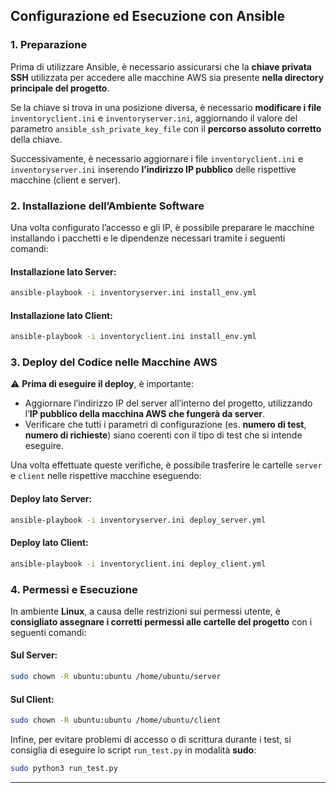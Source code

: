 ## Configurazione ed Esecuzione con Ansible

### 1. Preparazione 

Prima di utilizzare Ansible, è necessario assicurarsi che la **chiave privata SSH** utilizzata per accedere alle macchine AWS sia presente **nella directory principale del progetto**.

Se la chiave si trova in una posizione diversa, è necessario **modificare i file** `inventoryclient.ini` e `inventoryserver.ini`, aggiornando il valore del parametro `ansible_ssh_private_key_file` con il **percorso assoluto corretto** della chiave.

Successivamente, è necessario aggiornare i file `inventoryclient.ini` e `inventoryserver.ini` inserendo **l’indirizzo IP pubblico** delle rispettive macchine (client e server).  

### 2. Installazione dell’Ambiente Software

Una volta configurato l’accesso e gli IP, è possibile preparare le macchine installando i pacchetti e le dipendenze necessari tramite i seguenti comandi:

#### Installazione lato Server:

```bash
ansible-playbook -i inventoryserver.ini install_env.yml
```

#### Installazione lato Client:

```bash
ansible-playbook -i inventoryclient.ini install_env.yml
```

### 3. Deploy del Codice nelle Macchine AWS

⚠️ **Prima di eseguire il deploy**, è importante:

- Aggiornare l’indirizzo IP del server all’interno del progetto, utilizzando l’**IP pubblico della macchina AWS che fungerà da server**.
- Verificare che tutti i parametri di configurazione (es. **numero di test**, **numero di richieste**) siano coerenti con il tipo di test che si intende eseguire.

Una volta effettuate queste verifiche, è possibile trasferire le cartelle `server` e `client` nelle rispettive macchine eseguendo:

#### Deploy lato Server:

```bash
ansible-playbook -i inventoryserver.ini deploy_server.yml
```

#### Deploy lato Client:

```bash
ansible-playbook -i inventoryclient.ini deploy_client.yml
```

### 4. Permessi e Esecuzione

In ambiente **Linux**, a causa delle restrizioni sui permessi utente, è **consigliato assegnare i corretti permessi alle cartelle del progetto** con i seguenti comandi:

#### Sul Server:

```bash
sudo chown -R ubuntu:ubuntu /home/ubuntu/server
```

#### Sul Client:

```bash
sudo chown -R ubuntu:ubuntu /home/ubuntu/client
```

Infine, per evitare problemi di accesso o di scrittura durante i test, si consiglia di eseguire lo script `run_test.py` in modalità **sudo**:

```bash
sudo python3 run_test.py
```

---
